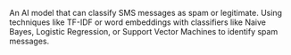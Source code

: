 An AI model that can classify SMS messages as spam or
legitimate. Using techniques like TF-IDF or word embeddings with
classifiers like Naive Bayes, Logistic Regression, or Support Vector
Machines to identify spam messages.
